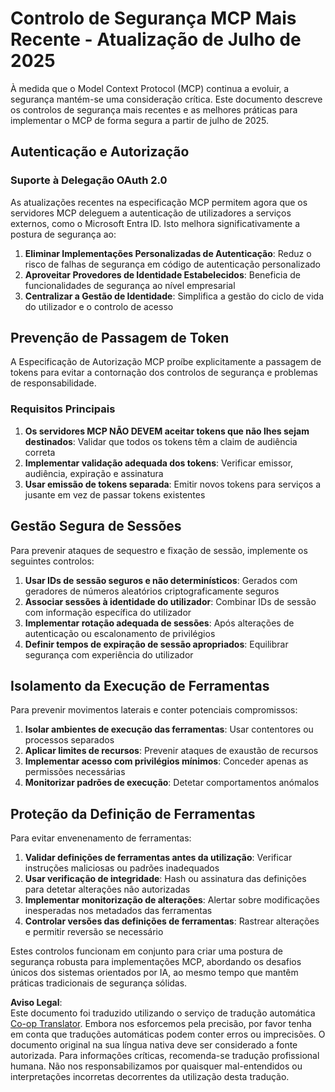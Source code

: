 <!--
CO_OP_TRANSLATOR_METADATA:
{
  "original_hash": "b59b477037dc1dd6b1740a0420f3be14",
  "translation_date": "2025-07-16T23:06:00+00:00",
  "source_file": "02-Security/mcp-security-controls-2025.md",
  "language_code": "pt"
}
-->
# Controlo de Segurança MCP Mais Recente - Atualização de Julho de 2025

À medida que o Model Context Protocol (MCP) continua a evoluir, a segurança mantém-se uma consideração crítica. Este documento descreve os controlos de segurança mais recentes e as melhores práticas para implementar o MCP de forma segura a partir de julho de 2025.

## Autenticação e Autorização

### Suporte à Delegação OAuth 2.0

As atualizações recentes na especificação MCP permitem agora que os servidores MCP deleguem a autenticação de utilizadores a serviços externos, como o Microsoft Entra ID. Isto melhora significativamente a postura de segurança ao:

1. **Eliminar Implementações Personalizadas de Autenticação**: Reduz o risco de falhas de segurança em código de autenticação personalizado  
2. **Aproveitar Provedores de Identidade Estabelecidos**: Beneficia de funcionalidades de segurança ao nível empresarial  
3. **Centralizar a Gestão de Identidade**: Simplifica a gestão do ciclo de vida do utilizador e o controlo de acesso  

## Prevenção de Passagem de Token

A Especificação de Autorização MCP proíbe explicitamente a passagem de tokens para evitar a contornação dos controlos de segurança e problemas de responsabilidade.

### Requisitos Principais

1. **Os servidores MCP NÃO DEVEM aceitar tokens que não lhes sejam destinados**: Validar que todos os tokens têm a claim de audiência correta  
2. **Implementar validação adequada dos tokens**: Verificar emissor, audiência, expiração e assinatura  
3. **Usar emissão de tokens separada**: Emitir novos tokens para serviços a jusante em vez de passar tokens existentes  

## Gestão Segura de Sessões

Para prevenir ataques de sequestro e fixação de sessão, implemente os seguintes controlos:

1. **Usar IDs de sessão seguros e não determinísticos**: Gerados com geradores de números aleatórios criptograficamente seguros  
2. **Associar sessões à identidade do utilizador**: Combinar IDs de sessão com informação específica do utilizador  
3. **Implementar rotação adequada de sessões**: Após alterações de autenticação ou escalonamento de privilégios  
4. **Definir tempos de expiração de sessão apropriados**: Equilibrar segurança com experiência do utilizador  

## Isolamento da Execução de Ferramentas

Para prevenir movimentos laterais e conter potenciais compromissos:

1. **Isolar ambientes de execução das ferramentas**: Usar contentores ou processos separados  
2. **Aplicar limites de recursos**: Prevenir ataques de exaustão de recursos  
3. **Implementar acesso com privilégios mínimos**: Conceder apenas as permissões necessárias  
4. **Monitorizar padrões de execução**: Detetar comportamentos anómalos  

## Proteção da Definição de Ferramentas

Para evitar envenenamento de ferramentas:

1. **Validar definições de ferramentas antes da utilização**: Verificar instruções maliciosas ou padrões inadequados  
2. **Usar verificação de integridade**: Hash ou assinatura das definições para detetar alterações não autorizadas  
3. **Implementar monitorização de alterações**: Alertar sobre modificações inesperadas nos metadados das ferramentas  
4. **Controlar versões das definições de ferramentas**: Rastrear alterações e permitir reversão se necessário  

Estes controlos funcionam em conjunto para criar uma postura de segurança robusta para implementações MCP, abordando os desafios únicos dos sistemas orientados por IA, ao mesmo tempo que mantêm práticas tradicionais de segurança sólidas.

**Aviso Legal**:  
Este documento foi traduzido utilizando o serviço de tradução automática [Co-op Translator](https://github.com/Azure/co-op-translator). Embora nos esforcemos pela precisão, por favor tenha em conta que traduções automáticas podem conter erros ou imprecisões. O documento original na sua língua nativa deve ser considerado a fonte autorizada. Para informações críticas, recomenda-se tradução profissional humana. Não nos responsabilizamos por quaisquer mal-entendidos ou interpretações incorretas decorrentes da utilização desta tradução.